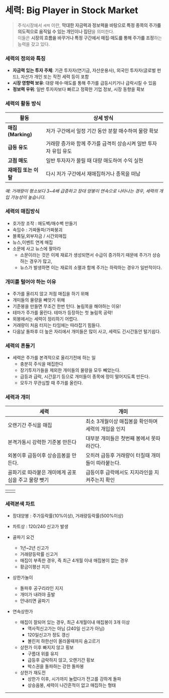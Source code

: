 
# 세력: Big Player in Stock Market
> 주식시장에서 `세력` 이란, **막대한 자금력과 정보력을 바탕으로 특정 종목의 주가를 의도적으로 움직일 수 있는 개인이나 집단**을 의미한다. <br/>
> 이들은 **시장의 흐름을 바꾸거나 특정 구간에서 매집·매도를 통해 주가를 조정**하는 능력을 갖고 있다.

### 세력의 정의와 특징
- **자금력 있는 투자 주체**: 기관 투자자(연기금, 자산운용사), 외국인 투자자(글로벌 펀드), 자산가 개인 또는 작전 세력 등이 포함
- **시장 영향력 보유**: 대량 매수·매도를 통해 주가를 급등시키거나 급락시킬 수 있음
- **정보력 우위**: 일반 투자자보다 빠르고 정확한 기업 정보, 시장 동향을 확보

### 세력의 활동 방식
| 활동 | 상세 방식 |
|-----|----------|
| **매집(Marking)**  | 저가 구간에서 일정 기간 동안 분할 매수하여 물량 확보 |
| **급등 유도**       | 거래량 증가와 함께 주가를 급격히 상승시켜 일반 투자자 유입 유도 |
| **고점 매도**       | 일반 투자자가 몰릴 때 대량 매도하여 수익 실현 |
| **재매집 또는 이탈** | 다시 저가 구간에서 재매집하거나 종목을 떠남 |
_예: 거래량이 평소보다 3~4배 급증하고 장대 양봉이 연속으로 나타나는 경우, 세력의 개입 가능성이 높습니다._


### 세력의 매집방식
- 호가창 조작 : 매도벽/매수벽 만들기
- 속임수 : 가짜돌파/가짜붕괴
- 블록딜,외부자금 / 시간외매집
- 뉴스,이벤트 연계 매집
- 소문에 사고 뉴스에 팔아라
  - 소문이라는 것은 이제 재료가 생성되면서 수급이 증가하기 때문에 주가가 상승하는 경우가 많고, 
  - 뉴스가 발생하면 이는 재료의 소멸과 함께 주가는 하락하는 경우가 일반적이다. 

### 개미를 털어야 하는 이유
- 주가를 올리지 않고 저점 매집을 하기 위해 
- 개미들의 물량을 빼앗기 위해
- 기준봉을 만들면 무조건 한번 턴다. 눌림목을 해야하는 이유!
- 테마가 주가를 올린다. 테마가 등장하는 첫 눌림목 공략!
- 외봉에서는 세력이 정리하기 어렵다.
- 거래량이 처음 터지는 타임에는 따라잡기 힘들다.
- 다음날 돌파후 더 높은 자리에서 개미들은 많이 사고, 세력도 긴시간동안 털기쉽다. 

### 세력의 흔들기
- 세력은 주가를 본격적으로 올리기전에 하는 일
  - 충분히 주식을 매집한다
  - 장기투자가들을 제외한 개미들의 물량을 모두 빼았는다.
  - 급등과 급락, 시간끌기 등으로 개미들이 종목에 정이 떨어지도록 만든다.
  - 모두가 무관심할 때 주가를 올린다.


### 세력과 개미

| 세력 | 개미 |
|-----|-----|
| 오랜기간 주식을 매집                           | 최소 3개월이상 매집봉을 확인하며 세력의 개입을 인지      |
| 본격가동시 강력한 기준봉 만든다                  | 대부분 개미들은 첫번째 봉에서 못따라간다.              |
| 외봉이후 급등이후 상승음봉을 만든다.              | 오히려 급등후 거래량이 터질때 개미들이 따라붙는다.       | 
| 골파기로 따라붙은 개미에게 공포심을 주고 물량 뺏기  | 급등이후 급락에서도 지지라인을 지켜주는지 확인          |

| | |
|-----|-----|
| | |


### 세력본색 차트
- 장대양봉 : 주가등락률(10%이상), 거래량등락률(500%이상)
- 차트상 : 120/240 신고가 발생
- 골파기 요건
  - 1년~2년 신고가
  - 거래량등락률 신고거
  - 매집이 부족한 경우, 즉 최근 4개월 이내 매집봉이 없는 경우
  - 황금이평선 지지

- 상한가놀이
  - 돌파후 공구리라인 지지
  - 개미가 내려야 출발
  - 안내리면 골파기

- 연속상한가
  - 매집이 잘되어 있는 경우, 최근 4개월이내 매집봉이 3개 이상
    - 역사적신고가는 아님 (240일 신고가 아님)
    - 120일신고가 정도 갱신
    - 볼린저 하한선이 올라올때까지 숨고르기
  - 상한가 이후 빠지지 않고 횡보
    - 구름대 위를 유지
    - 급등후 급락하지 않고, 오랜기간 횡보
    - 박스권을 돌파하는 강한 돌파봉
  - 상한가 재도전
    - 상한가 이후, 시가까지 눌렀다가 전고를 강하게 돌파
    - 상승음봉, 세력이 나간흔적이 없고 매집하는 형태


---

<!-- ### 당신이 세력이라면

<script src="app.js"></script>
<div align="center" width="80%">
<img id="imageDisplay" src="./유아세력_01.png" style="width: 600px; height: auto;">
<br/>
<br/>
<button id="nextButton">다음 이미지</button>
<button id="toggleAutoButton">자동 변경 시작/중지</button>

⏪ ◀️ ⏸ ▶️ ⏩  ↩ ↪ 

</div>
 -->


